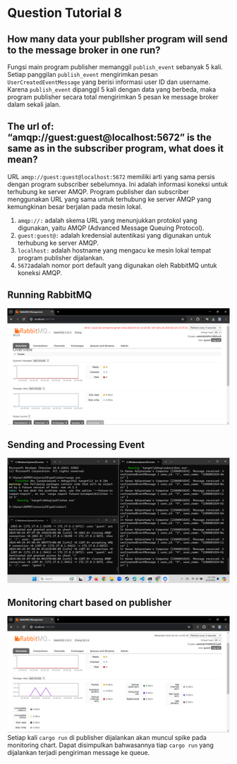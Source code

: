 # Question Tutorial 8

## How many data your publlsher program will send to the message broker in one run?
Fungsi main program publisher memanggil `publish_event` sebanyak 5 kali. Setiap panggilan `publish_event` mengirimkan pesan `UserCreatedEventMessage` yang berisi informasi user ID dan username. Karena `publish_event` dipanggil 5 kali dengan data yang berbeda, maka program publisher secara total mengirimkan 5 pesan ke message broker dalam sekali jalan.

## The url of: “amqp://guest:guest@localhost:5672” is the same as in the subscriber program, what does it mean?
URL `amqp://guest:guest@localhost:5672` memiliki arti yang sama persis dengan program subscriber sebelumnya. Ini adalah informasi koneksi untuk terhubung ke server AMQP. Program publisher dan subscriber menggunakan URL yang sama untuk terhubung ke server AMQP yang kemungkinan besar berjalan pada mesin lokal.

1. `amqp://:` adalah skema URL yang menunjukkan protokol yang digunakan, yaitu AMQP (Advanced Message Queuing Protocol).
2. `guest:guest@:` adalah kredensial autentikasi yang digunakan untuk terhubung ke server AMQP.
3. `localhost:` adalah hostname yang mengacu ke mesin lokal tempat program publisher dijalankan.
4. `5672`adalah nomor port default yang digunakan oleh RabbitMQ untuk koneksi AMQP.

## Running RabbitMQ
![Running RabbitMQ](image.png)

## Sending and Processing Event
![Send and Process Event](image-1.png)

## Monitoring chart based on publisher
![Monitoring Chart](image-2.png)
Setiap kali `cargo run` di publisher dijalankan akan muncul spike pada monitoring chart. Dapat disimpulkan bahwasannya tiap `cargo run` yang dijalankan terjadi pengiriman message ke queue.